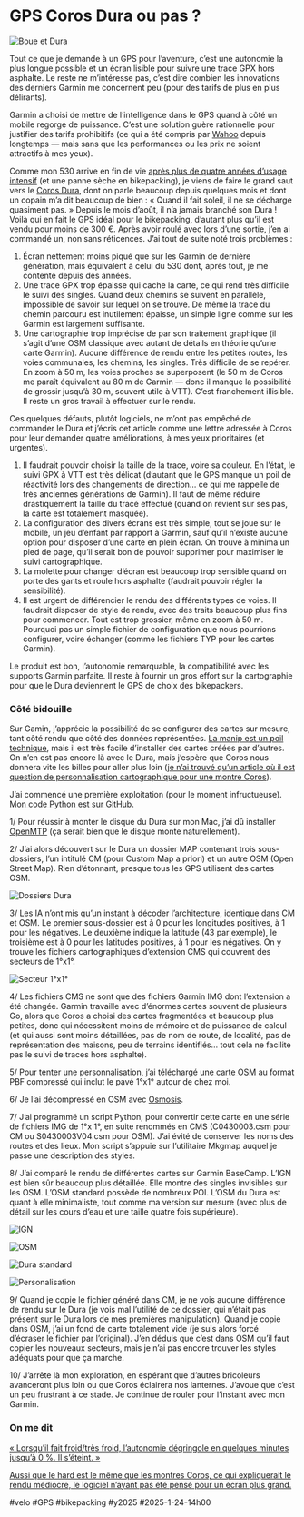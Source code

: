 # GPS Coros Dura ou pas ?

![Boue et Dura](_i/2025-01-21-163952.webp)

Tout ce que je demande à un GPS pour l’aventure, c’est une autonomie la plus longue possible et un écran lisible pour suivre une trace GPX hors asphalte. Le reste ne m’intéresse pas, c’est dire combien les innovations des derniers Garmin me concernent peu (pour des tarifs de plus en plus délirants).

Garmin a choisi de mettre de l’intelligence dans le GPS quand à côté un mobile regorge de puissance. C’est une solution guère rationnelle pour justifier des tarifs prohibitifs (ce qui a été compris par [Wahoo](https://eu.wahoofitness.com/) depuis longtemps — mais sans que les performances ou les prix ne soient attractifs à mes yeux).

Comme mon 530 arrive en fin de vie [après plus de quatre années d’usage intensif](https://tcrouzet.com/2020/10/16/pourquoi-jai-rachete-gps-garmin/) (et une panne sèche en bikepacking), je viens de faire le grand saut vers le [Coros Dura](https://fr.coros.com/dura), dont on parle beaucoup depuis quelques mois et dont un copain m’a dit beaucoup de bien : « Quand il fait soleil, il ne se décharge quasiment pas. » Depuis le mois d’août, il n’a jamais branché son Dura ! Voilà qui en fait le GPS idéal pour le bikepacking, d’autant plus qu’il est vendu pour moins de 300 €. Après avoir roulé avec lors d’une sortie, j’en ai commandé un, non sans réticences. J’ai tout de suite noté trois problèmes :

1. Écran nettement moins piqué que sur les Garmin de dernière génération, mais équivalent à celui du 530 dont, après tout, je me contente depuis des années.
2. Une trace GPX trop épaisse qui cache la carte, ce qui rend très difficile le suivi des singles. Quand deux chemins se suivent en parallèle, impossible de savoir sur lequel on se trouve. De même la trace du chemin parcouru est inutilement épaisse, un simple ligne comme sur les Garmin est largement suffisante.
3. Une cartographie trop imprécise de par son traitement graphique (il s’agit d’une OSM classique avec autant de détails en théorie qu’une carte Garmin). Aucune différence de rendu entre les petites routes, les voies communales, les chemins, les singles. Très difficile de se repérer. En zoom à 50 m, les voies proches se superposent (le 50 m de Coros me paraît équivalent au 80 m de Garmin — donc il manque la possibilité de grossir jusqu’à 30 m, souvent utile à VTT). C’est franchement illisible. Il reste un gros travail à effectuer sur le rendu.

Ces quelques défauts, plutôt logiciels, ne m’ont pas empêché de commander le Dura et j’écris cet article comme une lettre adressée à Coros pour leur demander quatre améliorations, à mes yeux prioritaires (et urgentes).

1. Il faudrait pouvoir choisir la taille de la trace, voire sa couleur. En l’état, le suivi GPX à VTT est très délicat (d’autant que le GPS manque un poil de réactivité lors des changements de direction… ce qui me rappelle de très anciennes générations de Garmin). Il faut de même réduire drastiquement la taille du tracé effectué (quand on revient sur ses pas, la carte est totalement masquée).
2. La configuration des divers écrans est très simple, tout se joue sur le mobile, un jeu d’enfant par rapport à Garmin, sauf qu’il n’existe aucune option pour disposer d’une carte en plein écran. On trouve à minima un pied de page, qu’il serait bon de pouvoir supprimer pour maximiser le suivi cartographique.
3. La molette pour changer d’écran est beaucoup trop sensible quand on porte des gants et roule hors asphalte (faudrait pouvoir régler la sensibilité).
4. Il est urgent de différencier le rendu des différents types de voies. Il faudrait disposer de style de rendu, avec des traits beaucoup plus fins pour commencer. Tout est trop grossier, même en zoom à 50 m. Pourquoi pas un simple fichier de configuration que nous pourrions configurer, voire échanger (comme les fichiers TYP pour les cartes Garmin).

Le produit est bon, l’autonomie remarquable, la compatibilité avec les supports Garmin parfaite. Il reste à fournir un gros effort sur la cartographie pour que le Dura deviennent le GPS de choix des bikepackers.

### Côté bidouille

Sur Gamin, j’apprécie la possibilité de se configurer des cartes sur mesure, tant côté rendu que côté des données représentées. [La manip est un poil technique](https://tcrouzet.com/2020/10/23/optimiser-les-cartes-des-gps-garmin/), mais il est très facile d’installer des cartes créées par d’autres. On n’en est pas encore là avec le Dura, mais j’espère que Coros nous donnera vite les billes pour aller plus loin ([je n’ai trouvé qu’un article où il est question de personnalisation cartographique pour une montre Coros](https://panaetius.github.io/swiss-topo-maps-on-coros/)).

J’ai commencé une première exploitation (pour le moment infructueuse). [Mon code Python est sur GitHub.](https://github.com/tcrouzet/CorosDura)

1/ Pour réussir à monter le disque du Dura sur mon Mac, j’ai dû installer [OpenMTP](https://openmtp.ganeshrvel.com/) (ça serait bien que le disque monte naturellement).

2/ J’ai alors découvert sur le Dura un dossier MAP contenant trois sous-dossiers, l’un intitulé CM (pour Custom Map a priori) et un autre OSM (Open Street Map). Rien d’étonnant, presque tous les GPS utilisent des cartes OSM.

![Dossiers Dura](_i/dura01.webp)

3/ Les IA n’ont mis qu’un instant à décoder l’architecture, identique dans CM et OSM. Le premier sous-dossier est à 0 pour les longitudes positives, à 1 pour les négatives. Le deuxième indique la latitude (43 par exemple), le troisième est à 0 pour les latitudes positives, à 1 pour les négatives. On y trouve les fichiers cartographiques d’extension CMS qui couvrent des secteurs de 1°x1°.

![Secteur 1°x1°](_i/dura02.webp)

4/ Les fichiers CMS ne sont que des fichiers Garmin IMG dont l’extension a été changée. Garmin travaille avec d’énormes cartes souvent de plusieurs Go, alors que Coros a choisi des cartes fragmentées et beaucoup plus petites, donc qui nécessitent moins de mémoire et de puissance de calcul (et qui aussi sont moins détaillées, pas de nom de route, de localité, pas de représentation des maisons, peu de terrains identifiés… tout cela ne facilite pas le suivi de traces hors asphalte).

5/ Pour tenter une personnalisation, j’ai téléchargé [une carte OSM](https://extract.bbbike.org/) au format PBF compressé qui inclut le pavé 1°x1° autour de chez moi.

6/ Je l’ai décompressé en OSM avec [Osmosis](https://wiki.openstreetmap.org/wiki/Osmosis).

7/ J’ai programmé un script Python, pour convertir cette carte en une série de fichiers IMG de 1°x 1°, en suite renommés en CMS (C0430003.csm pour CM ou S0430003V04.csm pour OSM). J’ai évité de conserver les noms des routes et des lieux. Mon script s’appuie sur l’utilitaire Mkgmap auquel je passe une description des styles.

8/ J’ai comparé le rendu de différentes cartes sur Garmin BaseCamp. L’IGN est bien sûr beaucoup plus détaillée. Elle montre des singles invisibles sur les OSM. L’OSM standard possède de nombreux POI. L’OSM du Dura est quant à elle minimaliste, tout comme ma version sur mesure (avec plus de détail sur les cours d’eau et une taille quatre fois supérieure).

![IGN](_i/dura_IGN.webp)

![OSM](_i/dura_osm.webp)

![Dura standard](_i/dura_dura.webp)

![Personalisation](_i/dura_my.webp)

9/ Quand je copie le fichier généré dans CM, je ne vois aucune différence de rendu sur le Dura (je vois mal l’utilité de ce dossier, qui n’était pas présent sur le Dura lors de mes premières manipulation). Quand je copie dans OSM, j’ai un fond de carte totalement vide (je suis alors forcé d’écraser le fichier par l’original). J’en déduis que c’est dans OSM qu’il faut copier les nouveaux secteurs, mais je n’ai pas encore trouver les styles adéquats pour que ça marche.

10/ J’arrête là mon exploration, en espérant que d’autres bricoleurs avanceront plus loin ou que Coros éclairera nos lanternes. J’avoue que c’est un peu frustrant à ce stade. Je continue de rouler pour l’instant avec mon Garmin.

### On me dit

[« Lorsqu’il fait froid/très froid, l’autonomie dégringole en quelques minutes jusqu’à 0 %. Il s’éteint. »](https://www.facebook.com/groups/1956177877969720/posts/3897577167163105/?comment_id=3897765893810899)

[Aussi que le hard est le même que les montres Coros, ce qui expliquerait le rendu médiocre, le logiciel n’ayant pas été pensé pour un écran plus grand.](https://www.facebook.com/groups/1956177877969720/posts/3897577167163105/?comment_id=3897587670495388&reply_comment_id=3897656693821819)

#velo #GPS #bikepacking #y2025 #2025-1-24-14h00
